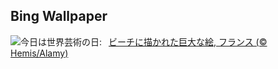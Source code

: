 ## Bing Wallpaper
![](https://www.bing.com/th?id=OHR.BeachArt_JA-JP4983678633_UHD.jpg&w=1000)今日は世界芸術の日:&nbsp;&ensp;[ビーチに描かれた巨大な絵, フランス (© Hemis/Alamy)](https://www.bing.com/th?id=OHR.BeachArt_JA-JP4983678633_UHD.jpg)
<br><br/>
